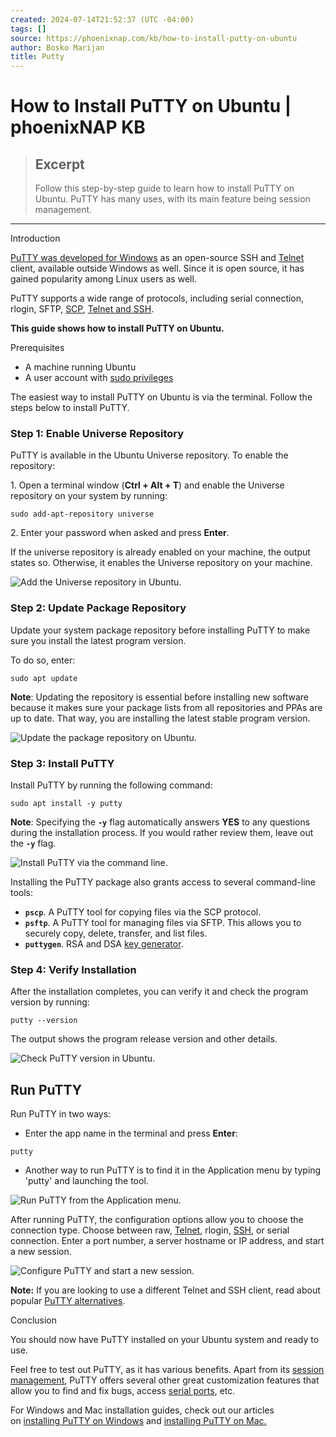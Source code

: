 ```yaml
---
created: 2024-07-14T21:52:37 (UTC -04:00)
tags: []
source: https://phoenixnap.com/kb/how-to-install-putty-on-ubuntu
author: Bosko Marijan
title: Putty
---
```


# How to Install PuTTY on Ubuntu | phoenixNAP KB

> ## Excerpt
> Follow this step-by-step guide to learn how to install PuTTY on Ubuntu. PuTTY has many uses, with its main feature being session management.

---
Introduction

[PuTTY was developed for Windows](https://phoenixnap.com/kb/install-putty-on-windows) as an open-source SSH and [Telnet](https://phoenixnap.com/glossary/what-is-telnet) client, available outside Windows as well. Since it is open source, it has gained popularity among Linux users as well.

PuTTY supports a wide range of protocols, including serial connection, rlogin, SFTP, [SCP](https://phoenixnap.com/kb/linux-scp-command), [Telnet and SSH](https://phoenixnap.com/kb/telnet-vs-ssh).

**This guide shows how to install PuTTY on Ubuntu.**


Prerequisites

-   A machine running Ubuntu
-   A user account with [sudo privileges](https://phoenixnap.com/kb/how-to-create-sudo-user-on-ubuntu)

The easiest way to install PuTTY on Ubuntu is via the terminal. Follow the steps below to install PuTTY.

### Step 1: Enable Universe Repository

PuTTY is available in the Ubuntu Universe repository. To enable the repository:

1\. Open a terminal window (**Ctrl + Alt + T**) and enable the Universe repository on your system by running:

```
sudo add-apt-repository universe
```

2\. Enter your password when asked and press **Enter**.

If the universe repository is already enabled on your machine, the output states so. Otherwise, it enables the Universe repository on your machine.

![Add the Universe repository in Ubuntu.](https://phoenixnap.com/kb/wp-content/uploads/2021/09/add-universe-repository-to-ubuntu.png)

### Step 2: Update Package Repository

Update your system package repository before installing PuTTY to make sure you install the latest program version.

To do so, enter:

```
sudo apt update
```

**Note**: Updating the repository is essential before installing new software because it makes sure your package lists from all repositories and PPAs are up to date. That way, you are installing the latest stable program version.

![Update the package repository on Ubuntu.](https://phoenixnap.com/kb/wp-content/uploads/2021/09/update-repository-on-ubuntu.png)

### Step 3: Install PuTTY

Install PuTTY by running the following command:

```
sudo apt install -y putty
```

**Note**: Specifying the **`-y`** flag automatically answers **YES** to any questions during the installation process. If you would rather review them, leave out the **`-y`** flag.

![Install PuTTY via the command line.](https://phoenixnap.com/kb/wp-content/uploads/2021/09/install-putty-on-ubuntu.png)

Installing the PuTTY package also grants access to several command-line tools:

-   **`pscp`**. A PuTTY tool for copying files via the SCP protocol.
-   **`psftp`**. A PuTTY tool for managing files via SFTP. This allows you to securely copy, delete, transfer, and list files.
-   **`puttygen`**. RSA and DSA [key generator](https://phoenixnap.com/kb/generate-ssh-key-windows-10).

### Step 4: Verify Installation

After the installation completes, you can verify it and check the program version by running:

```
putty --version
```

The output shows the program release version and other details.

![Check PuTTY version in Ubuntu.](https://phoenixnap.com/kb/wp-content/uploads/2021/09/check-putty-version-in-ubuntu.png)

## Run PuTTY

Run PuTTY in two ways:

-   Enter the app name in the terminal and press **Enter**:

```
putty
```

-   Another way to run PuTTY is to find it in the Application menu by typing 'putty' and launching the tool.

![Run PuTTY from the Application menu.](https://phoenixnap.com/kb/wp-content/uploads/2021/09/open-putty-from-app-menu.png)

After running PuTTY, the configuration options allow you to choose the connection type. Choose between raw, [Telnet](https://phoenixnap.com/kb/telnet-windows), rlogin, [SSH](https://phoenixnap.com/kb/how-does-ssh-work), or serial connection. Enter a port number, a server hostname or IP address, and start a new session.

![Configure PuTTY and start a new session.](https://phoenixnap.com/kb/wp-content/uploads/2021/09/configure-putty-after-installation.png)

**Note:** If you are looking to use a different Telnet and SSH client, read about popular [PuTTY alternatives](https://phoenixnap.com/kb/putty-alternative).

Conclusion

You should now have PuTTY installed on your Ubuntu system and ready to use.

Feel free to test out PuTTY, as it has various benefits. Apart from its [session management](https://phoenixnap.com/glossary/session-management), PuTTY offers several other great customization features that allow you to find and fix bugs, access [serial ports](https://phoenixnap.com/glossary/serial-port), etc.

For Windows and Mac installation guides, check out our articles on [installing PuTTY on Windows](https://phoenixnap.com/kb/install-putty-on-windows) and [installing PuTTY on Mac.](https://phoenixnap.com/kb/install-putty-on-mac)

